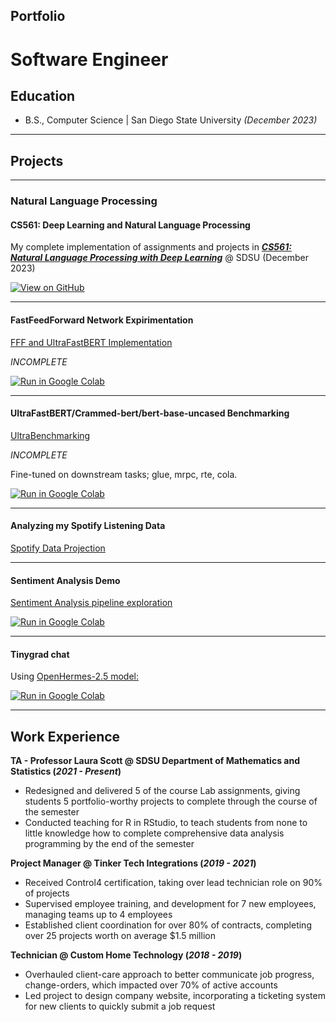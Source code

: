 ## Portfolio
# Software Engineer

## Education

-   B.S., Computer Science | San Diego State University *(December 2023)*

---

## Projects
---

### Natural Language Processing

#### CS561: Deep Learning and Natural Language Processing 
My complete implementation of assignments and projects in [***CS561: Natural Language Processing with Deep Learning***](https://github.com/codaeddie/SDSU-CS561-NLP) @ SDSU (December 2023) 

[![View on GitHub](https://img.shields.io/badge/GitHub-View_on_GitHub-blue?logo=GitHub)](https://github.com/codaeddie/SDSU-CS561-NLP)

---

#### FastFeedForward Network Expirimentation
[FFF and UltraFastBERT Implementation](https://github.com/codaeddie/portfolio/blob/main/pdf/Finalcs561.pdf)

_INCOMPLETE_

[![Run in Google Colab](https://img.shields.io/badge/Colab-Run_in_Google_Colab-blue?logo=Google&logoColor=FDBA18)](https://colab.research.google.com/drive/1VRoMjagRhhCXTo7ayKpvWFNIo-Ol_Kz1?usp=sharing)

---

#### UltraFastBERT/Crammed-bert/bert-base-uncased Benchmarking 

[UltraBenchmarking](https://colab.research.google.com/drive/1wZ4qoOY8vszP00BK5YG6gwsYeZUfCCsM?usp=sharing)

_INCOMPLETE_

<div style="text-align: justify">Fine-tuned on downstream tasks; glue, mrpc, rte, cola.</div>

[![Run in Google Colab](https://img.shields.io/badge/Colab-Run_in_Google_Colab-blue?logo=Google&logoColor=FDBA18)](https://colab.research.google.com/drive/1wZ4qoOY8vszP00BK5YG6gwsYeZUfCCsM?usp=sharing)

---

#### Analyzing my Spotify Listening Data
[Spotify Data Projection](https://github.com/codaeddie/portfolio/blob/main/pdf/SpotifyProj.pdf)

---

#### Sentiment Analysis Demo
[Sentiment Analysis pipeline exploration](https://colab.research.google.com/drive/1eZGDW4ZRfCFKOSv2Q-J3VJQb6p6UHgsa?usp=sharing)

[![Run in Google Colab](https://img.shields.io/badge/Colab-Run_in_Google_Colab-blue?logo=Google&logoColor=FDBA18)](https://colab.research.google.com/drive/1eZGDW4ZRfCFKOSv2Q-J3VJQb6p6UHgsa?usp=sharing) 

---

#### Tinygrad chat
Using [OpenHermes-2.5 model:](https://huggingface.co/teknium/OpenHermes-2.5-Mistral-7B)

[![Run in Google Colab](https://img.shields.io/badge/Colab-Run_in_Google_Colab-blue?logo=Google&logoColor=FDBA18)](https://colab.research.google.com/drive/11nsQOe6reVg0Ypn3o35-imhFdE-LVBCK?usp=sharing)

---

## Work Experience

**TA - Professor Laura Scott @ SDSU Department of Mathematics and Statistics (_2021 - Present_)**

-   Redesigned and delivered 5 of the course Lab assignments, giving students 5 portfolio-worthy projects to complete through the course of the semester
-   Conducted teaching for R in RStudio, to teach students from none to little knowledge how to complete comprehensive data analysis programming by the end of the semester 

**Project Manager @ Tinker Tech Integrations (_2019 - 2021_)**

-   Received Control4 certification, taking over lead technician role on 90% of projects
-   Supervised employee training, and development for 7 new employees, managing teams up to 4 employees 
-   Established client coordination for over 80% of contracts, completing over 25 projects worth on average $1.5 million

**Technician @ Custom Home Technology (_2018 - 2019_)**

-   Overhauled client-care approach to better communicate job progress, change-orders, which impacted over 70% of active accounts
-   Led project to design company website, incorporating a ticketing system for new clients to quickly submit a job request


